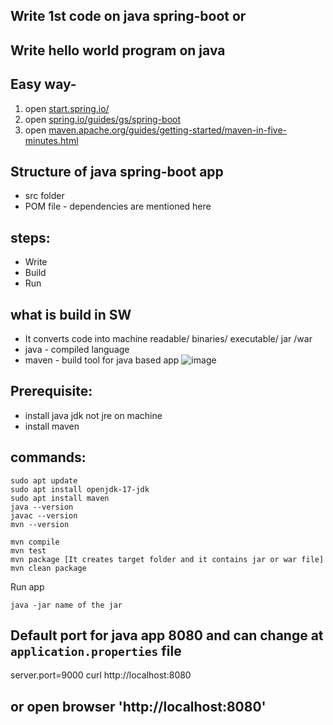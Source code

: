 ## Write 1st code on java spring-boot or

## Write hello world program on java

## Easy way- 
1. open [﻿start.spring.io/](https://start.spring.io/) 
2. open [﻿spring.io/guides/gs/spring-boot](https://spring.io/guides/gs/spring-boot) 
3. open [﻿maven.apache.org/guides/getting-started/maven-in-five-minutes.html](https://maven.apache.org/guides/getting-started/maven-in-five-minutes.html) 

## Structure of java spring-boot app
- src folder
- POM file - dependencies are mentioned here

## steps: 
  - Write
  - Build
  - Run 

## what is build in SW
- It converts code into machine readable/ binaries/ executable/ jar /war
- java - compiled language
- maven - build tool for java based app
  ![image](https://github.com/mir-owahed/DevOps-tutorial/assets/133110800/86713b92-45dd-4d0d-b2bd-ec27581c5ee6)


## Prerequisite:
- install java jdk not jre on machine
- install maven

## commands:
```
sudo apt update
sudo apt install openjdk-17-jdk
sudo apt install maven
java --version
javac --version
mvn --version

mvn compile
mvn test
mvn package [It creates target folder and it contains jar or war file]
mvn clean package
```
Run app
```
java -jar name of the jar
```

## Default port for java app 8080 and can change at `application.properties` file
server.port=9000
curl http://localhost:8080
## or open browser 'http://localhost:8080'
